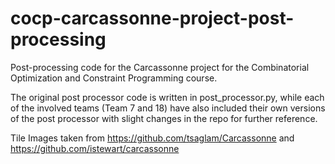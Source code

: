 # cocp-carcassonne-project-post-processing
Post-processing code for the Carcassonne project for the Combinatorial Optimization and Constraint Programming course.

The original post processor code is written in post_processor.py, while each of the involved teams (Team 7 and 18) have also included their own versions of the post processor with slight changes in the repo for further reference.

Tile Images taken from https://github.com/tsaglam/Carcassonne and https://github.com/istewart/carcassonne

